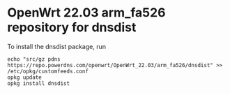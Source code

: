 OpenWrt 22.03 arm_fa526 repository for dnsdist
========

To install the dnsdist package, run

```
echo "src/gz pdns https://repo.powerdns.com/openwrt/OpenWrt_22.03/arm_fa526/dnsdist" >> /etc/opkg/customfeeds.conf
opkg update
opkg install dnsdist
```
